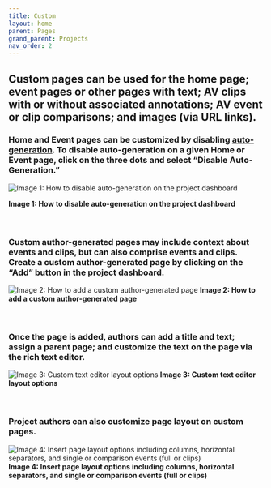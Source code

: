 ```yaml
---
title: Custom
layout: home
parent: Pages
grand_parent: Projects
nav_order: 2
---
```


## Custom pages can be used for the home page; event pages or other pages with text; AV clips with or without associated annotations; AV event or clip comparisons; and images (via URL links).

### Home and Event pages can be customized by disabling [auto-generation](https://avannotate.github.io/documentation/pages/auto/). To disable auto-generation on a given Home or Event page, click on the three dots and select “Disable Auto-Generation.”
![Image 1: How to disable auto-generation on the project dashboard](../../assets/customimage1.png)

**Image 1: How to disable auto-generation on the project dashboard**
<br>
<br>
<br>

### Custom author-generated pages may include context about events and clips, but can also comprise events and clips. Create a custom author-generated page by clicking on the “Add” button in the project dashboard.
![Image 2: How to add a custom author-generated page](../../assets/customimage2.png) 
**Image 2: How to add a custom author-generated page**
<br>
<br>
<br>

### Once the page is added, authors can add a title and text; assign a parent page; and customize the text on the page via the rich text editor.
![Image 3: Custom text editor layout options](../../assets/customimage3.png) 
**Image 3: Custom text editor layout options**
<br>
<br>
<br>

### Project authors can also customize page layout on custom pages. 
![Image 4: Insert page layout options including columns, horizontal separators, and single or comparison events (full or clips)](../../assets/customimage4.png)
**Image 4: Insert page layout options including columns, horizontal separators, and single or comparison events (full or clips)**
<br>
<br>
<br>
